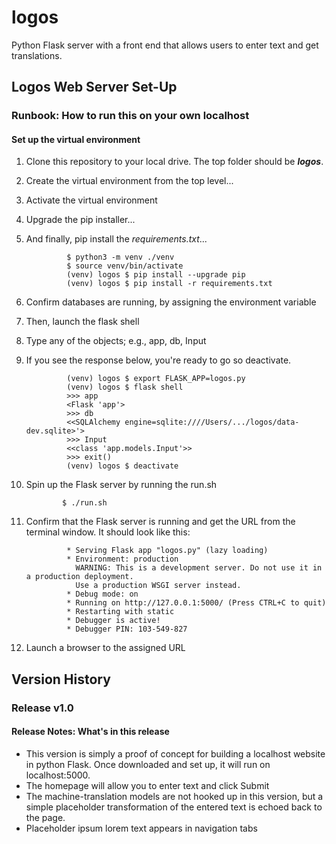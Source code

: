 # logos
Python Flask server with a front end that allows users to enter text and get translations.
## Logos Web Server Set-Up
### Runbook: How to run this on your own localhost
#### Set up the virtual environment
1. Clone this repository to your local drive. The top folder should be *__logos__*.
2. Create the virtual environment from the top level...
3. Activate the virtual environment
4. Upgrade the pip installer...
5. And finally, pip install the *requirements.txt*...

                $ python3 -m venv ./venv
                $ source venv/bin/activate
                (venv) logos $ pip install --upgrade pip
                (venv) logos $ pip install -r requirements.txt

6. Confirm databases are running, by assigning the environment variable
7. Then, launch the flask shell
8. Type any of the objects; e.g., app, db, Input
9. If you see the response below, you're ready to go so deactivate.

                (venv) logos $ export FLASK_APP=logos.py
                (venv) logos $ flask shell
                >>> app
                <Flask 'app'>
                >>> db
                <<SQLAlchemy engine=sqlite:////Users/.../logos/data-dev.sqlite>'>
                >>> Input
                <<class 'app.models.Input'>>
                >>> exit()
                (venv) logos $ deactivate

10. Spin up the Flask server by running the run.sh

                $ ./run.sh

11. Confirm that the Flask server is running and get the URL from the terminal window.  It should look like this:

                 * Serving Flask app "logos.py" (lazy loading)
                 * Environment: production
                   WARNING: This is a development server. Do not use it in a production deployment.
                   Use a production WSGI server instead.
                 * Debug mode: on
                 * Running on http://127.0.0.1:5000/ (Press CTRL+C to quit)
                 * Restarting with static
                 * Debugger is active!
                 * Debugger PIN: 103-549-827

12. Launch a browser to the assigned URL

## Version History
### Release v1.0
#### Release Notes: What's in this release
- This version is simply a proof of concept for building a localhost website in python Flask.  Once downloaded and set up, it will run on localhost:5000.
- The homepage will allow you to enter text and click Submit
- The machine-translation models are not hooked up in this version, but a simple placeholder transformation of the entered text is echoed back to the page.
- Placeholder ipsum lorem text appears in navigation tabs
